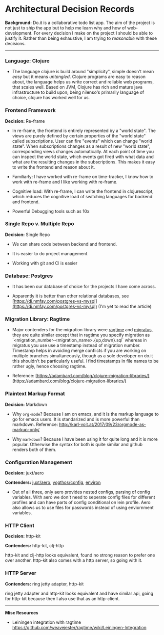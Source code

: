 # Architectural Decision Records

**Background:** Do.it is a collaborative todo list app. The aim of the
project is not just to ship the app but to help me learn why and how of
web-development. For every decision I make on the project I should be
able to justify it. Rather than being exhaustive, I am trying to
*reasonable* with these decisions.

---

### **Language**: Clojure

-   The language clojure is build around "simplicity", simple doesn't
     mean *easy* but it means *untangled*. Clojure programs are easy to
     reason about, the language helps us write correct and reliable web
     programs, that scales well. Based on JVM, Clojure has rich and
     mature java infrastructure to build upon, being nilenso's
     primarily language of choice, clojure has worked well for us.

### **Frontend Framework**

**Decision:** Re-frame

-   In re-frame, the frontend is entirely represented by a "world
     state". The views are purely defined by certain properties of the
     "world state" called subscriptions. User can fire "events" which
     can change "world state". When subscriptions changes as a result
     of new "world state", corresponding views changes automatically.
     At each point of time you can inspect the world state, which
     events got fired with what data and what are the resulting changes
     in the subscriptions. This makes it easy to write the frontend and
     reason about it.

-   Familiarly: I have worked with re-frame on time-tracker, I know how
     to work with re-frame and I like working with re-frame.

-   Cognitive load: With re-frame, I can write the frontend in
     clojurescript, which reduces the cognitive load of switching
     languages for backend and frontend.

-   Powerful Debugging tools such as 10x

### **Single Repo v. Multiple Repo**

**Decision:** Single Repo

-   We can share code between backend and frontend.

-   It is easier to do project management

-   Working with git and CI is easier

### **Database:** Postgres

-   It has been our database of choice for the projects I have come
    across.

-   Apparently it is better than other relational databases, see
     [https://di.nmfay.com/postgres-vs-mysql](https://di.nmfay.com/postgres-vs-mysql)
     (I'm yet to read the article)

### **Migration Library:** Ragtime

-   Major contenders for the migration library were
     [ragtime](https://github.com/weavejester/ragtime)
     and [migratus](https://github.com/yogthos/migratus),
     they are quite similar except that in ragtime you specify
     migration as
     \`\<migration\_number\-\<migration\_name\>.{up,down}.sql\`
     whereas in migratus you use use a timestamp instead of migration
     number. Timestamp helps in avoiding merge conflicts if you are
     working on multiple branches simultaneously, though as a sole
     developer on do.it this shouldn't be particularly useful. I find
     timestamps in file names to be rather ugly, hence choosing
     ragtime.

-   Reference:
     [https://adambard.com/blog/clojure-migration-libraries/](https://adambard.com/blog/clojure-migration-libraries/)

### Plaintext Markup Format

**Decision:** Markdown

- Why `org-mode`? Because I am on emacs, and it is the markup language to go for emacs users. It is standarized and is more powerful than markdown. Reference: http://karl-voit.at/2017/09/23/orgmode-as-markup-only/

- Why `markdown`? Because I have been using it for quite long and it is more popular. Otherwise the syntax for both is quite similar and github renders both of them.

### Configuration Management

**Decision:** juxt/aero

**Contenders:** [juxt/aero](https://github.com/juxt/aero), [yogthos/config](https://github.com/yogthos/config), [environ](https://github.com/weavejester/environ)

- Out of all three, only aero provides nested configs, parsing of config variables. With aero we don't need to seperate config files for different profiles and can have parts of config conditional on lein profile. Aero also allows us to use files for passwords instead of using enviornment variables.

### HTTP Client

**Decision:** http-kit

**Contenders:** http-kit, clj-http

http-kit and clj-http looks equivalent, found no strong reason to prefer one over another. http-kit also comes with a http server, so going with it.

### HTTP Server

**Contenders:** ring jetty adapter, http-kit

ring jetty adapter and http-kit looks equivalent and have similar api, going for http-kit because then I also use that as an http-client.


---

**Misc Resources**

-   Leiningen integration with ragtime
     https://github.com/weavejester/ragtime/wiki/Leiningen-Integration
